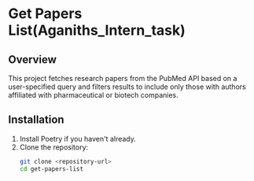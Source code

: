 # Get Papers List(Aganiths_Intern_task)

## Overview
This project fetches research papers from the PubMed API based on a user-specified query and filters results to include only those with authors affiliated with pharmaceutical or biotech companies.

## Installation
1. Install Poetry if you haven't already.
2. Clone the repository:
   ```bash
   git clone <repository-url>
   cd get-papers-list